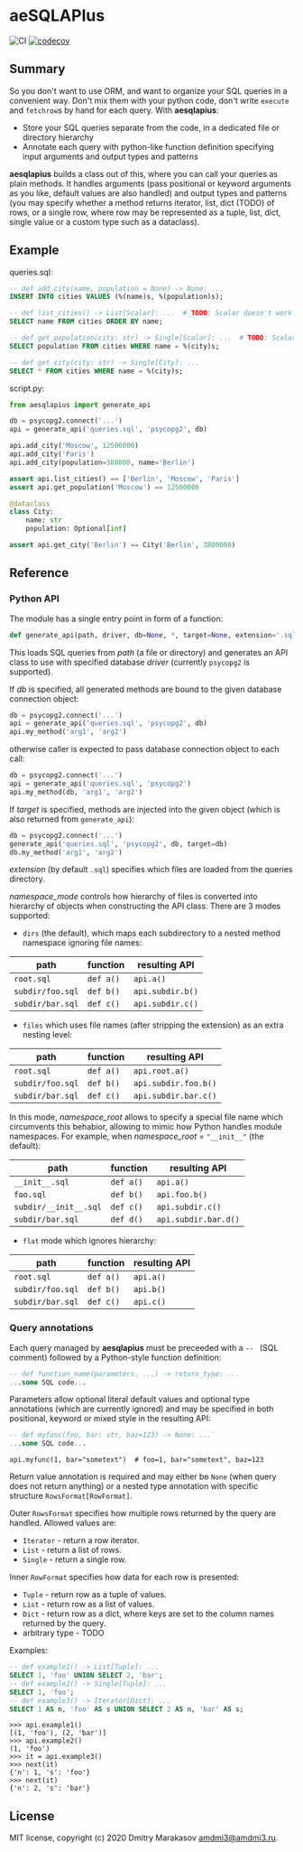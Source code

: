 # aeSQLAPIus

![CI](https://github.com/AMDmi3/aesqlapius/workflows/CI/badge.svg)
[![codecov](https://codecov.io/gh/AMDmi3/aesqlapius/branch/master/graph/badge.svg?token=87aZsxlja2)](https://codecov.io/gh/AMDmi3/aesqlapius)

## Summary

So you don't want to use ORM, and want to organize your SQL queries
in a convenient way. Don't mix them with your python code, don't
write `execute` and `fetchrow`s by hand for each query. With
**aesqlapius**:

- Store your SQL queries separate from the code, in a dedicated
  file or directory hierarchy
- Annotate each query with python-like function definition specifying
  input arguments and output types and patterns

**aesqlapius** builds a class out of this, where you can call your
queries as plain methods. It handles arguments (pass positional
or keyword arguments as you like, default values are also handled) and
output types and patterns (you may specify whether a method returns
iterator, list, dict (TODO) of rows, or a single row, where row may
be represented as a tuple, list, dict, single value or a custom
type such as a dataclass).

## Example

queries.sql:
```sql
-- def add_city(name, population = None) -> None: ...
INSERT INTO cities VALUES (%(name)s, %(population)s);

-- def list_cities() -> List[Scalar]: ...  # TODO: Scalar doesn't work yet
SELECT name FROM cities ORDER BY name;

-- def get_population(city: str) -> Single[Scalar]: ...  # TODO: Scalar doesn't work yet
SELECT population FROM cities WHERE name = %(city)s;

-- def get_city(city: str) -> Single[City]: ...
SELECT * FROM cities WHERE name = %(city)s;
```

script.py:
```python
from aesqlapius import generate_api

db = psycopg2.connect('...')
api = generate_api('queries.sql', 'psycopg2', db)

api.add_city('Moscow', 12500000)
api.add_city('Paris')
api.add_city(population=380000, name='Berlin')

assert api.list_cities() == ['Berlin', 'Moscow', 'Paris']
assert api.get_population('Moscow') == 12500000

@dataclass
class City:
    name: str
    population: Optional[int]

assert api.get_city('Berlin') == City('Berlin', 3800000)
```

## Reference

### Python API

The module has a single entry point in form of a function:

```python
def generate_api(path, driver, db=None, *, target=None, extension='.sql', namespace_mode='dirs', namespace_root='__init__')
```

This loads SQL queries from *path* (a file or directory) and generates an API class to use with specified database *driver* (currently `psycopg2` is supported).

If *db* is specified, all generated methods are bound to the given database connection object:

```python
db = psycopg2.connect('...')
api = generate_api('queries.sql', 'psycopg2', db)
api.my_method('arg1', 'arg2')
```
otherwise caller is expected to pass database connection object to each call:
```python
db = psycopg2.connect('...')
api = generate_api('queries.sql', 'psycopg2')
api.my_method(db, 'arg1', 'arg2')
```

If *target* is specified, methods are injected into the given object (which is also returned from `generate_api`):
```python
db = psycopg2.connect('...')
generate_api('queries.sql', 'psycopg2', db, target=db)
db.my_method('arg1', 'arg2')
```

*extension* (by default `.sql`) specifies which files are loaded from the queries directory.

*namespace_mode* controls how hierarchy of files is converted into hierarchy of objects when constructing the API class. There are 3 modes supported:

* `dirs` (the default), which maps each subdirectory to a nested method namespace ignoring file names:

| path             | function  | resulting API    |
|------------------|-----------|------------------|
| `root.sql`       | `def a()` | `api.a()`        |
| `subdir/foo.sql` | `def b()` | `api.subdir.b()` |
| `subdir/bar.sql` | `def c()` | `api.subdir.c()` |

* `files` which uses file names (after stripping the extension) as an extra nesting level:

| path             | function  | resulting API        |
|------------------|-----------|----------------------|
| `root.sql`       | `def a()` | `api.root.a()`       |
| `subdir/foo.sql` | `def b()` | `api.subdir.foo.b()` |
| `subdir/bar.sql` | `def c()` | `api.subdir.bar.c()` |

In this mode, *namespace_root* allows to specify a special file name which circumvents this behabior, allowing to mimic how Python handles module namespaces. For example, when *namespace_root* = `"__init__"` (the default):

| path                  | function  | resulting API        |
|-----------------------|-----------|----------------------|
| `__init__.sql`        | `def a()` | `api.a()`            |
| `foo.sql`             | `def b()` | `api.foo.b()`        |
| `subdir/__init__.sql` | `def c()` | `api.subdir.c()`     |
| `subdir/bar.sql`      | `def d()` | `api.subdir.bar.d()` |

* `flat` mode which ignores hierarchy:

| path             | function  | resulting API |
|------------------|-----------|---------------|
| `root.sql`       | `def a()` | `api.a()`     |
| `subdir/foo.sql` | `def b()` | `api.b()`     |
| `subdir/bar.sql` | `def c()` | `api.c()`     |

### Query annotations

Each query managed by **aesqlapius** must be preceeded with a `-- ` (SQL comment) followed by a Python-style function definition:

```sql
-- def function_name(parameters, ...) -> return_type: ...
...some SQL code...
```

Parameters allow optional literal default values and optional type annotations (which are currently ignored) and may be specified in both positional, keyword or mixed style in the resulting API:

```sql
-- def myfunc(foo, bar: str, baz=123) -> None: ...`
...some SQL code...
```
```pyton
api.myfunc(1, bar="sometext")  # foo=1, bar="sometext", baz=123
```

Return value annotation is required and may either be `None` (when query does not return anything) or a nested type annotation with specific structure `RowsFormat[RowFormat]`.

Outer `RowsFormat` specifies how multiple rows returned by the query are handled. Allowed values are:
* `Iterator` - return a row iterator.
* `List` - return a list of rows.
* `Single` - return a single row.

Inner `RowFormat` specifies how data for each row is presented:
* `Tuple` - return row as a tuple of values.
* `List` - return row as a list of values.
* `Dict` - return row as a dict, where keys are set to the column names returned by the query.
* arbitrary type - TODO

Examples:
```sql
-- def example1() -> List[Tuple]: ...
SELECT 1, 'foo' UNION SELECT 2, 'bar';
-- def example2() -> Single[Tuple]: ...
SELECT 1, 'foo';
-- def example3() -> Iterator[Dict]: ...
SELECT 1 AS n, 'foo' AS s UNION SELECT 2 AS n, 'bar' AS s;
```
```
>>> api.example1()
[(1, 'foo'), (2, 'bar')]
>>> api.example2()
(1, 'foo')
>>> it = api.example3()
>>> next(it)
{'n': 1, 's': 'foo'}
>>> next(it)
{'n': 2, 's': 'bar'}
```

## License

MIT license, copyright (c) 2020 Dmitry Marakasov amdmi3@amdmi3.ru.
